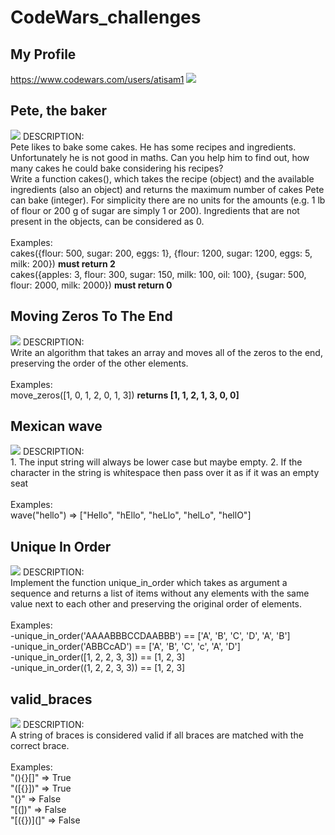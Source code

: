 # CodeWars_challenges
## My Profile
https://www.codewars.com/users/atisam1
<img src="https://github.com/atisamhaq123/CodeWars_challenges/blob/main/Profile/profile.PNG"></img>
<b></b>
## Pete, the baker
<img src="https://github.com/atisamhaq123/CodeWars_challenges/blob/main/Peter_the_baker/imagex.PNG">
DESCRIPTION:
<br>
Pete likes to bake some cakes. He has some recipes and ingredients. Unfortunately he is not good in maths. Can you help him to find out, how many cakes he could bake considering his recipes?
<br>
Write a function cakes(), which takes the recipe (object) and the available ingredients (also an object) and returns the maximum number of cakes Pete can bake (integer). For simplicity there are no units for the amounts (e.g. 1 lb of flour or 200 g of sugar are simply 1 or 200). Ingredients that are not present in the objects, can be considered as 0.
<br>
<br>
Examples:
<br>
cakes({flour: 500, sugar: 200, eggs: 1}, {flour: 1200, sugar: 1200, eggs: 5, milk: 200})
<b>must return 2</b>
<br>
cakes({apples: 3, flour: 300, sugar: 150, milk: 100, oil: 100}, {sugar: 500, flour: 2000, milk: 2000})
<b>must return 0</b>
<br>

## Moving Zeros To The End
<img src="https://github.com/atisamhaq123/CodeWars_challenges/blob/main/Movin_%20Zeros_To_The%20_End/imagex.PNG">
DESCRIPTION:
<br>
Write an algorithm that takes an array and moves all of the zeros to the end, preserving the order of the other elements.
<br>
<br>
Examples:
<br>
move_zeros([1, 0, 1, 2, 0, 1, 3]) 
<b> returns [1, 1, 2, 1, 3, 0, 0] </b>

## Mexican wave
<img src="https://github.com/atisamhaq123/CodeWars_challenges/blob/main/Mexican%20wave/imagex.PNG">
DESCRIPTION:
<br>
 1.  The input string will always be lower case but maybe empty.
 2.  If the character in the string is whitespace then pass over it as if it was an empty seat
<br>
<br>
Examples:
<br>
wave("hello") => ["Hello", "hEllo", "heLlo", "helLo", "hellO"]

## Unique In Order
<img src="https://github.com/atisamhaq123/CodeWars_challenges/blob/main/Unique%20In%20Order/imagex.PNG">
DESCRIPTION:
<br>
Implement the function unique_in_order which takes as argument a sequence and returns a list of items without any elements with the same value next to each other and preserving the original order of elements.
<br>
<br>
Examples:
<br>
 -unique_in_order('AAAABBBCCDAABBB') == ['A', 'B', 'C', 'D', 'A', 'B']
 <br>
 -unique_in_order('ABBCcAD')         == ['A', 'B', 'C', 'c', 'A', 'D']
 <br>
 -unique_in_order([1, 2, 2, 3, 3])   == [1, 2, 3]
 <br>
 -unique_in_order((1, 2, 2, 3, 3))   == [1, 2, 3]
 <br>
 
## valid_braces
<img src="https://github.com/atisamhaq123/CodeWars_challenges/blob/main/Valid%20Braces/imagex.PNG">
DESCRIPTION:
<br>
A string of braces is considered valid if all braces are matched with the correct brace.
<br>
<br>
Examples:
<br>
"(){}[]"   =>  True
<br>
"([{}])"   =>  True
<br>
"(}"       =>  False
<br>
"[(])"     =>  False
<br>
"[({})](]" =>  False
